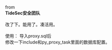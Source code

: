 from  <br />
**TideSec安全团队**  <br /><br />
改了下。能用了。凑活用。  <br /><br />
使用：
导入proxy.sql后<br />
修改一下include和py_proxy_task里面的数据库配置。
